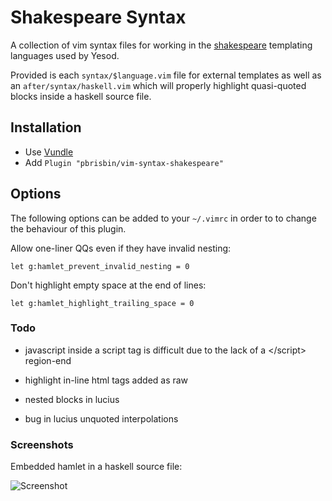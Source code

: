 # Shakespeare Syntax

A collection of vim syntax files for working in the [shakespeare][]
templating languages used by Yesod.

[shakespeare]: http://hackage.haskell.org/package/shakespeare

Provided is each `syntax/$language.vim` file for external templates as
well as an `after/syntax/haskell.vim` which will properly highlight
quasi-quoted blocks inside a haskell source file.

## Installation

- Use [Vundle][]
- Add `Plugin "pbrisbin/vim-syntax-shakespeare"`

[vundle]: https://github.com/gmarik/Vundle.vim

## Options

The following options can be added to your `~/.vimrc` in order to
to change the behaviour of this plugin.

Allow one-liner QQs even if they have invalid nesting:

```vim
let g:hamlet_prevent_invalid_nesting = 0
```

Don't highlight empty space at the end of lines:

```vim
let g:hamlet_highlight_trailing_space = 0
```

### Todo

* javascript inside a script tag is difficult due to the lack of a
  \</script> region-end

* highlight in-line html tags added as raw

* nested blocks in lucius

* bug in lucius unquoted interpolations

### Screenshots

Embedded hamlet in a haskell source file:

![Screenshot](http://files.pbrisbin.com/screenshots/desktop_1202101148.png)
